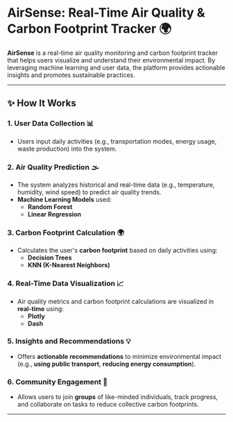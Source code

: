 # **AirSense: Real-Time Air Quality & Carbon Footprint Tracker 🌍**

**AirSense** is a real-time air quality monitoring and carbon footprint tracker that helps users visualize and understand their environmental impact. By leveraging machine learning and user data, the platform provides actionable insights and promotes sustainable practices.

---

## **✨ How It Works**

### 1. **User Data Collection** 📊
- Users input daily activities (e.g., transportation modes, energy usage, waste production) into the system.
  
### 2. **Air Quality Prediction** 🌫️
- The system analyzes historical and real-time data (e.g., temperature, humidity, wind speed) to predict air quality trends.
- **Machine Learning Models** used:
  - **Random Forest**
  - **Linear Regression**

### 3. **Carbon Footprint Calculation** 🌍
- Calculates the user's **carbon footprint** based on daily activities using:
  - **Decision Trees**
  - **KNN (K-Nearest Neighbors)**

### 4. **Real-Time Data Visualization** 📈
- Air quality metrics and carbon footprint calculations are visualized in **real-time** using:
  - **Plotly**
  - **Dash**

### 5. **Insights and Recommendations** 💡
- Offers **actionable recommendations** to minimize environmental impact (e.g., **using public transport**, **reducing energy consumption**).

### 6. **Community Engagement** 🤝
- Allows users to join **groups** of like-minded individuals, track progress, and collaborate on tasks to reduce collective carbon footprints.

---


